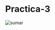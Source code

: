 # Practica-3
![sumar](https://github.com/EdsonCr11/Practica-3/assets/152097705/38dbc65e-29de-49d0-a5f2-b4d269f89e24)
